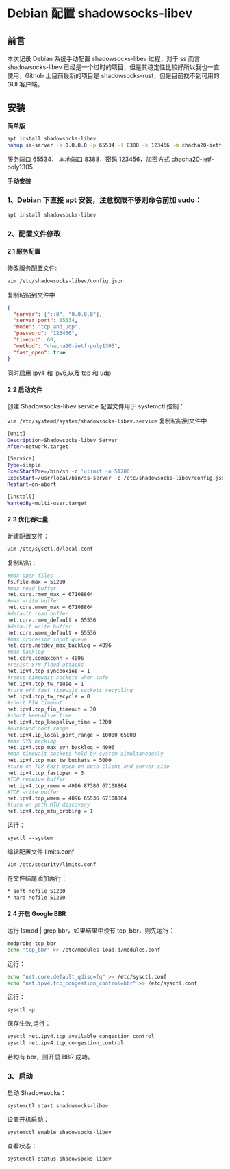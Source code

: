 # Debian 配置 shadowsocks-libev

## 前言

本次记录 Debian 系统手动配置 shadowsocks-libev 过程，对于 ss 而言 shadowsocks-libev 已经是一个过时的项目，但是其稳定性比较好所以我也一直使用，Github 上目前最新的项目是 shadowsocks-rust，但是目前找不到可用的 GUI 客户端。

## 安装

**简单版**

```sh
apt install shadowsocks-libev
nohup ss-server -s 0.0.0.0 -p 65534 -l 8388 -k 123456 -m chacha20-ietf-poly1305 &
```

服务端口 65534， 本地端口 8388，密码 123456，加密方式 chacha20-ietf-poly1305

**手动安装**

### 1、Debian 下直接 apt 安装，注意权限不够则命令前加 sudo：

```sh
apt install shadowsocks-libev
```

### 2、配置文件修改

#### 2.1 服务配置

修改服务配置文件:

```sh
vim /etc/shadowsocks-libev/config.json
```

复制粘贴到文件中

```json
{
  "server": ["::0", "0.0.0.0"],
  "server_port": 65534,
  "mode": "tcp_and_udp",
  "password": "123456",
  "timeout": 60,
  "method": "chacha20-ietf-poly1305",
  "fast_open": true
}
```

同时启用 ipv4 和 ipv6,以及 tcp 和 udp

#### 2.2 启动文件

创建 Shadowsocks-libev.service 配置文件用于 systemctl 控制：

`vim /etc/systemd/system/shadowsocks-libev.service`
复制粘贴到文件中

```sh
[Unit]
Description=Shadowsocks-libev Server
After=network.target

[Service]
Type=simple
ExecStartPre=/bin/sh -c 'ulimit -n 51200'
ExecStart=/usr/local/bin/ss-server -c /etc/shadowsocks-libev/config.json
Restart=on-abort

[Install]
WantedBy=multi-user.target
```

#### 2.3 优化吞吐量

新建配置文件：

`vim /etc/sysctl.d/local.conf`

复制粘贴：

```sh
#max open files
fs.file-max = 51200
#max read buffer
net.core.rmem_max = 67108864
#max write buffer
net.core.wmem_max = 67108864
#default read buffer
net.core.rmem_default = 65536
#default write buffer
net.core.wmem_default = 65536
#max processor input queue
net.core.netdev_max_backlog = 4096
#max backlog
net.core.somaxconn = 4096
#resist SYN flood attacks
net.ipv4.tcp_syncookies = 1
#reuse timewait sockets when safe
net.ipv4.tcp_tw_reuse = 1
#turn off fast timewait sockets recycling
net.ipv4.tcp_tw_recycle = 0
#short FIN timeout
net.ipv4.tcp_fin_timeout = 30
#short keepalive time
net.ipv4.tcp_keepalive_time = 1200
#outbound port range
net.ipv4.ip_local_port_range = 10000 65000
#max SYN backlog
net.ipv4.tcp_max_syn_backlog = 4096
#max timewait sockets held by system simultaneously
net.ipv4.tcp_max_tw_buckets = 5000
#turn on TCP Fast Open on both client and server side
net.ipv4.tcp_fastopen = 3
#TCP receive buffer
net.ipv4.tcp_rmem = 4096 87380 67108864
#TCP write buffer
net.ipv4.tcp_wmem = 4096 65536 67108864
#turn on path MTU discovery
net.ipv4.tcp_mtu_probing = 1
```

运行：

`sysctl --system`

编辑配置文件 limits.conf

`vim /etc/security/limits.conf`

在文件结尾添加两行：

```sh
* soft nofile 51200
* hard nofile 51200
```

#### 2.4 开启 Google BBR

运行 lsmod | grep bbr，如果结果中没有 tcp_bbr，则先运行：

```sh
modprobe tcp_bbr
echo "tcp_bbr" >> /etc/modules-load.d/modules.conf
```

运行：

```sh
echo "net.core.default_qdisc=fq" >> /etc/sysctl.conf
echo "net.ipv4.tcp_congestion_control=bbr" >> /etc/sysctl.conf
```

运行：

`sysctl -p`

保存生效,运行：

```sh
sysctl net.ipv4.tcp_available_congestion_control
sysctl net.ipv4.tcp_congestion_control
```

若均有 bbr，则开启 BBR 成功。

### 3、启动

启动 Shadowsocks：

`systemctl start shadowsocks-libev`

设置开机启动：

`systemctl enable shadowsocks-libev`

查看状态：

`systemctl status shadowsocks-libev`
